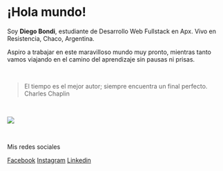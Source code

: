 # ¡Hola mundo!

Soy **Diego Bondi**, estudiante de Desarrollo Web Fullstack en Apx. Vivo en Resistencia, Chaco, Argentina.

Aspiro a trabajar en este maravilloso mundo muy pronto, mientras tanto vamos viajando en el camino del aprendizaje sin pausas ni prisas.

<br>

> El tiempo es el mejor autor; siempre encuentra un final perfecto. <br>Charles Chaplin

<br>

![](https://enjoypakistan.com/wp-content/uploads/2022/05/hello-world-1024x575-1.gif)

<br>

Mis redes sociales

[Facebook](https://web.facebook.com/diego.bondi/)
[Instagram](https://www.instagram.com/diegoabondi/)
[Linkedin](https://www.linkedin.com/in/diegobondi/)
